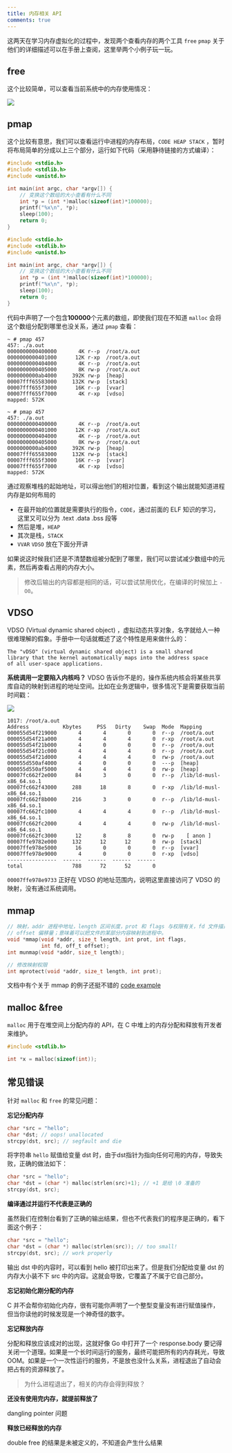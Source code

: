 ```yaml
---
title: 内存相关 API
comments: true
---
```


这两天在学习内存虚拟化的过程中，发现两个查看内存的两个工具 `free` `pmap` 关于他们的详细描述可以在手册上查阅，这里举两个小例子玩一玩。

<!--more-->

## free

这个比较简单，可以查看当前系统中的内存使用情况：

![](https://s2.loli.net/2022/07/01/uCGFEikarR4WAJQ.png)

## pmap

这个比较有意思，我们可以查看运行中进程的内存布局，`CODE HEAP STACK` ，暂时将布局简单的分成以上三个部分，运行如下代码（采用静待链接的方式编译）：

```c
#include <stdio.h>
#include <stdlib.h>
#include <unistd.h>

int main(int argc, char *argv[]) {
    // 变换这个数组的大小查看有什么不同
    int *p = (int *)malloc(sizeof(int)*100000);
    printf("%x\n", *p);
    sleep(100);
    return 0;
}
```

```c
#include <stdio.h>
#include <stdlib.h>
#include <unistd.h>

int main(int argc, char *argv[]) {
    // 变换这个数组的大小查看有什么不同
    int *p = (int *)malloc(sizeof(int)*100000);
    printf("%x\n", *p);
    sleep(100);
    return 0;
}
```

代码中声明了一个包含**100000**个元素的数组，即使我们现在不知道 `malloc` 会将这个数组分配到哪里也没关系，通过 `pmap` 查看：

```shell
~ # pmap 457
457: ./a.out
0000000000400000       4K r--p  /root/a.out
0000000000401000      12K r-xp  /root/a.out
0000000000404000       4K r--p  /root/a.out
0000000000405000       8K rw-p  /root/a.out
0000000000ab4000     392K rw-p  [heap]
00007fff65583000     132K rw-p  [stack]
00007fff655f3000      16K r--p  [vvar]
00007fff655f7000       4K r-xp  [vdso]
mapped: 572K
```

```shell
~ # pmap 457
457: ./a.out
0000000000400000       4K r--p  /root/a.out
0000000000401000      12K r-xp  /root/a.out
0000000000404000       4K r--p  /root/a.out
0000000000405000       8K rw-p  /root/a.out
0000000000ab4000     392K rw-p  [heap]
00007fff65583000     132K rw-p  [stack]
00007fff655f3000      16K r--p  [vvar]
00007fff655f7000       4K r-xp  [vdso]
mapped: 572K
```

通过观察堆栈的起始地址，可以得出他们的相对位置，看到这个输出就能知道进程内存是如何布局的

- 在最开始的位置就是需要执行的指令，`CODE`，通过前面的 ELF 知识的学习，这里又可以分为 .text .data .bss 段等
- 然后是堆，`HEAP`
- 其次是栈，`STACK`
- `VVAR` `VDSO` 放在下面分开讲

如果说这时候我们还是不清楚数组被分配到了哪里，我们可以尝试减少数组中的元素，然后再查看占用的内存大小。

> 修改后输出的内容都是相同的话，可以尝试禁用优化，在编译的时候加上 `-O0`。

## VDSO

VDSO (Virtual dynamic shared object) ，虚拟动态共享对象，名字就给人一种很难理解的假象。手册中一句话就概述了这个特性是用来做什么的：

```
The "vDSO" (virtual dynamic shared object) is a small shared
library that the kernel automatically maps into the address space
of all user-space applications.
```

**系统调用一定要陷入内核吗？**  VDSO 告诉你不是的，操作系统内核会将某些共享库自动的映射到进程的地址空间。比如在业务逻辑中，很多情况下是需要获取当前时间戳：

![](https://s2.loli.net/2022/07/01/bBUahRS2ZyrwFu3.png)

```shell
1017: /root/a.out
Address           Kbytes     PSS   Dirty    Swap  Mode  Mapping
000055d54f219000       4       4       0       0  r--p  /root/a.out
000055d54f21a000       4       4       4       0  r-xp  /root/a.out
000055d54f21b000       4       0       0       0  r--p  /root/a.out
000055d54f21c000       4       4       4       0  r--p  /root/a.out
000055d54f21d000       4       4       4       0  rw-p  /root/a.out
000055d550af4000       4       0       0       0  ---p  [heap]
000055d550af5000       4       4       4       0  rw-p  [heap]
00007fc662f2e000      84       3       0       0  r--p  /lib/ld-musl-x86_64.so.1
00007fc662f43000     288      18       8       0  r-xp  /lib/ld-musl-x86_64.so.1
00007fc662f8b000     216       3       0       0  r--p  /lib/ld-musl-x86_64.so.1
00007fc662fc1000       4       4       4       0  r--p  /lib/ld-musl-x86_64.so.1
00007fc662fc2000       4       4       4       0  rw-p  /lib/ld-musl-x86_64.so.1
00007fc662fc3000      12       8       8       0  rw-p    [ anon ]
00007ffe9782e000     132      12      12       0  rw-p  [stack]
00007ffe978e5000      16       0       0       0  r--p  [vvar]
00007ffe978e9000       4       0       0       0  r-xp  [vdso]
----------------  ------  ------  ------  ------
total                788      72      52       0
```

`00007ffe978e9733` 正好在 VDSO 的地址范围内，说明这里直接访问了 VDSO 的映射，没有通过系统调用。



## mmap

```c
// 映射，addr 进程中地址，length 区间长度，prot 和 flags 与权限有关，fd 文件描述符
// offset 偏移量；意味着可以把文件的某部分内容映射到进程中。
void *mmap(void *addr, size_t length, int prot, int flags,
           int fd, off_t offset);
int munmap(void *addr, size_t length);

// 修改映射权限
int mprotect(void *addr, size_t length, int prot);
```

文档中有个关于 mmap 的例子还挺不错的 [code example](https://man7.org/linux/man-pages/man2/mmap.2.html)



## malloc &free

`malloc` 用于在堆空间上分配内存的 API，在 C 中堆上的内存分配和释放有开发者来维护。

```c
#include <stdlib.h>

int *x = malloc(sizeof(int));
```



## 常见错误

针对 `malloc` 和 `free` 的常见问题：

**忘记分配内存**

```c
char *src = "hello";
char *dst; // oops! unallocated
strcpy(dst, src); // segfault and die
```

将字符串 `hello` 赋值给变量 dst 时，由于dst指针为指向任何可用的内存，导致失败，正确的做法如下：

```c
char *src = "hello";
char *dst = (char *) malloc(strlen(src)+1); // +1 是给 \0 准备的
strcpy(dst, src);
```



**编译通过并运行不代表是正确的**

虽然我们在控制台看到了正确的输出结果，但也不代表我们的程序是正确的，看下面这个例子：

```c
char *src = "hello";
char *dst = (char *) malloc(strlen(src)); // too small!
strcpy(dst, src); // work properly
```

输出 dst 中的内容时，可以看到 hello 被打印出来了。但是我们分配给变量 dst 的内存大小装不下 src 中的内容。这就会导致，它覆盖了不属于它自己部分。



**忘记初始化刚分配的内存**

C 并不会帮你初始化内存，很有可能你声明了一个整型变量没有进行赋值操作，但当你读他的时候发现是一个神奇怪的数字。



**忘记释放内存**

分配和释放应该成对的出现，这就好像 Go 中打开了一个 response.body 要记得关闭一个道理。如果是一个长时间运行的服务，最终可能把所有的内存耗光，导致 OOM。如果是一个一次性运行的服务，不是放也没什么关系，进程退出了自动会把占有的资源释放了。

> 为什么进程退出了，相关的内存会得到释放？



**还没有使用完内存，就提前释放了**

dangling pointer 问题



**释放已经释放的内存**

double free 的结果是未被定义的，不知道会产生什么结果
